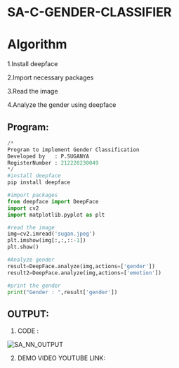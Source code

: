 # SA-C-GENDER-CLASSIFIER
# Algorithm
1.Install deepface

2.Import necessary packages

3.Read the image

4.Analyze the gender using deepface


## Program:
```python
/*
Program to implement Gender Classification
Developed by   : P.SUGANYA
RegisterNumber : 212220230049
*/
#install deepface
pip install deepface

#import packages
from deepface import DeepFace
import cv2
import matplotlib.pyplot as plt

#read the image
img=cv2.imread('sugan.jpeg')
plt.imshow(img[:,:,::-1])
plt.show()

#Analyze gender
result=DeepFace.analyze(img,actions=['gender'])
result2=DeepFace.analyze(img,actions=['emotion'])

#print the gender
print("Gender : ",result['gender'])
```

## OUTPUT:


1. CODE :

![SA_NN_OUTPUT](https://user-images.githubusercontent.com/77089743/172676247-0d9e298e-ac60-493a-8cf3-27a68371ccaf.PNG)



2. DEMO VIDEO YOUTUBE LINK:





